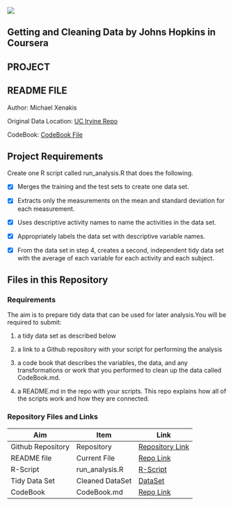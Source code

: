 ![](https://d3njjcbhbojbot.cloudfront.net/api/utilities/v1/imageproxy/https://coursera-course-photos.s3.amazonaws.com/6d/aac7c069b611e39de639278c4f9dba/ObtainingData.jpg?auto=format%2Ccompress&dpr=2&w=80&h=80&fit=fill&bg=FFF)

## Getting and Cleaning Data by Johns Hopkins in Coursera
## PROJECT
## README FILE

Author: Michael Xenakis <br />

Original Data Location: [UC Irvine Repo](https://d396qusza40orc.cloudfront.net/getdata%2Fprojectfiles%2FUCI%20HAR%20Dataset.zip "Clicking will download the data")

CodeBook: [CodeBook File](XXXXXXX)

## Project Requirements
Create one R script called run_analysis.R that does the following.

- [x] Merges the training and the test sets to create one data set.
- [x] Extracts only the measurements on the mean and standard deviation for each measurement.
- [x] Uses descriptive activity names to name the activities in the data set.
- [x] Appropriately labels the data set with descriptive variable names.
- [x] From the data set in step 4, creates a second, independent tidy data set with the average of each variable for each activity and each subject.


## Files in this Repository

### Requirements
The aim is to prepare tidy data that can be used for later analysis.You will be required to submit:

1. a tidy data set as described below

2. a link to a Github repository with your script for performing the analysis

3. a code book that describes the variables, the data, and any transformations or work that you performed to clean up the data called CodeBook.md. 

4. a README.md in the repo with your scripts. This repo explains how all of the scripts work and how they are connected.


### Repository Files and Links

Aim | Item | Link
--- | --- | ---
Github Repository | Repository |  [Repository Link](https://github.com/MXenakis/Getting-and-Cleaning-Data-Project)
README file | Current File |  [Repo Link](https://github.com/MXenakis/Getting-and-Cleaning-Data-Project/edit/master/README.md)
R-Script |  run_analysis.R |  [R-Script](https://github.com/MXenakis/Getting-and-Cleaning-Data-Project/edit/master/run_analysis.R)
Tidy Data Set |  Cleaned DataSet |  [DataSet](https://github.com/MXenakis/Getting-and-Cleaning-Data-Project/edit/master/MytidyDataSet.txt)
CodeBook | CodeBook.md |  [Repo Link](https://github.com/MXenakis/Getting-and-Cleaning-Data-Project/edit/master/CodeBook.md)



